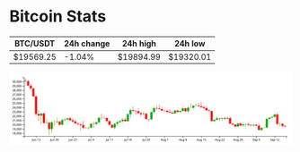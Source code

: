 # Bitcoin Stats

BTC/USDT|24h change|24h high|24h low|
|---|---|---|---|
|$19569.25|-1.04%|$19894.99|$19320.01|

<img src="./chart.svg">
